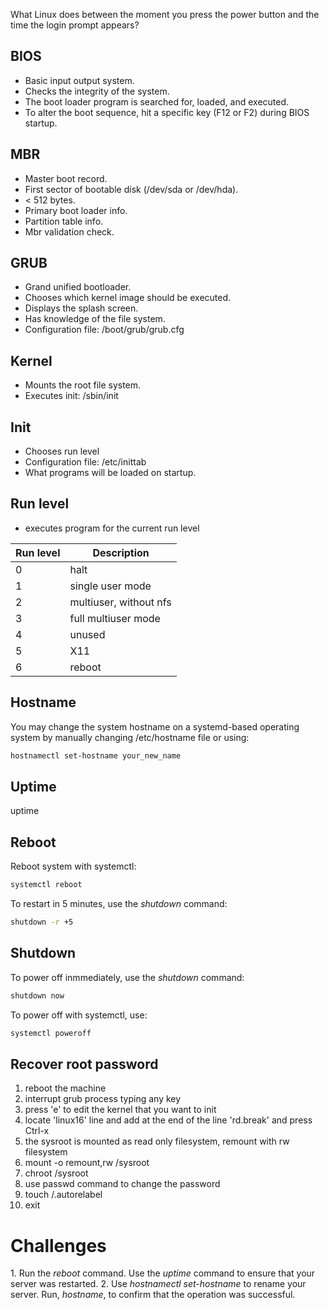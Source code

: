 What Linux does between the moment you press the power button and the time the login prompt appears?

<h2>BIOS</h2>

* Basic input output system.
* Checks the integrity of the system.
* The boot loader program is searched for, loaded, and executed.
* To alter the boot sequence, hit a specific key (F12 or F2) during BIOS startup.

<h2>MBR</h2>

* Master boot record.
* First sector of bootable disk (/dev/sda or /dev/hda).
* < 512 bytes.
* Primary boot loader info.
* Partition table info.
* Mbr validation check. 

<h2>GRUB</h2>

* Grand unified bootloader.
* Chooses which kernel image should be executed.
* Displays the splash screen.
* Has knowledge of the file system.
* Configuration file: /boot/grub/grub.cfg

<h2>Kernel</h2>

* Mounts the root file system.
* Executes init: /sbin/init

<h2>Init</h2>

* Chooses run level
* Configuration file: /etc/inittab
* What programs will be loaded on startup.

<h2>Run level</h2>

* executes program for the current run level

| Run level | Description |
| --- | --- |
| 0 | halt |
| 1 | single user mode |
| 2 | multiuser, without nfs |
| 3 | full multiuser mode |
| 4 | unused |
| 5 | X11 |
| 6 | reboot |

<h2>Hostname</h2>
You may change the system hostname on a systemd-based operating system by manually changing /etc/hostname file or using:

```bash
hostnamectl set-hostname your_new_name
```

<h2>Uptime</h2>
uptime

<h2>Reboot</h2>
Reboot system with systemctl:

```bash
systemctl reboot
```

To restart in 5 minutes, use the <i>shutdown</i> command:

```bash
shutdown -r +5
```

<h2>Shutdown</h2>

To power off inmmediately, use the <i>shutdown</i> command:

```bash
shutdown now
```

To power off with systemctl, use:

```bash
systemctl poweroff
```

<h2>Recover root password</h2>

1. reboot the machine
1. interrupt grub process typing any key
1. press 'e' to edit the kernel that you want to init
1. locate 'linux16' line and add at the end of the line 'rd.break' and press Ctrl-x
1. the sysroot is mounted as read only filesystem, remount with rw filesystem
1. mount -o remount,rw /sysroot
1. chroot /sysroot
1. use passwd command to change the password
1. touch /.autorelabel
1. exit

<h1>Challenges</h1>
1. Run the <i>reboot</i> command. Use the <i>uptime</i> command to ensure that your server was restarted.
2. Use <i>hostnamectl set-hostname</i> to rename your server. Run, <i>hostname</i>, to confirm that the operation was successful. 
